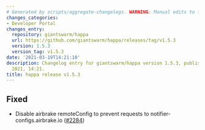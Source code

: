```yaml
---
# Generated by scripts/aggregate-changelogs. WARNING: Manual edits to this files will be overwritten.
changes_categories:
- Developer Portal
changes_entry:
  repository: giantswarm/happa
  url: https://github.com/giantswarm/happa/releases/tag/v1.5.3
  version: 1.5.3
  version_tag: v1.5.3
date: '2021-03-19T14:21:10'
description: Changelog entry for giantswarm/happa version 1.5.3, published on 19 March
  2021, 14:21.
title: happa release v1.5.3
---
```


## Fixed

- Disable airbrake remoteConfig to prevent requests to notifier-configs.airbrake.io ([#2284](https://github.com/giantswarm/happa/pull/2284))

